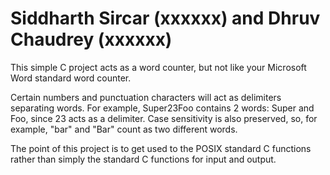 # Siddharth Sircar (xxxxxx) and Dhruv Chaudrey (xxxxxx)

This simple C project acts as a word counter, but not like your Microsoft Word standard word counter.

Certain numbers and punctuation characters will act as delimiters separating words. For example, Super23Foo contains 2 words: Super and Foo, since 23 acts as a delimiter. Case sensitivity is also preserved, so, for example, "bar" and "Bar" count as two different words. 

The point of this project is to get used to the POSIX standard C functions rather than simply the standard C functions for input and output. 
